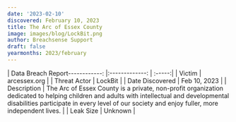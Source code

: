 ```yaml
---
date: '2023-02-10'
discovered: February 10, 2023
title: The Arc of Essex County
image: images/blog/LockBit.png
author: Breachsense Support
draft: false
yearmonths: 2023/february
---
```


| Data Breach Report------------:     |:-------------:    | :-----:|
| Victim      | arcessex.org      | 
| Threat Actor      | LockBit      | 
| Date Discovered      | Feb 10, 2023      | 
| Description      | The Arc of Essex County is a private, non-profit organization dedicated to helping children and adults with intellectual and developmental disabilities participate in every level of our society and enjoy fuller, more independent lives.      | 
| Leak Size      | Unknown      | 

